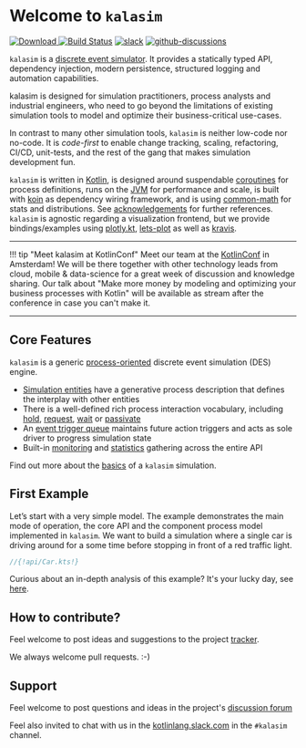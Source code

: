 # Welcome to `kalasim`

[ ![Download](https://img.shields.io/github/v/release/holgerbrandl/kalasim) ](https://github.com/holgerbrandl/kalasim/releases)  [![Build Status](https://github.com/holgerbrandl/kalasim/workflows/build/badge.svg)](https://github.com/holgerbrandl/kalasim/actions?query=workflow%3Abuild)  [![slack](https://img.shields.io/badge/kotlinlang%20slack-kalasim-yellowgreen)](https://kotlinlang.slack.com/messages/kalasim/)
[![github-discussions](https://img.shields.io/badge/discuss-kalasim-orange)](https://github.com/holgerbrandl/kalasim/discussions)

`kalasim` is a [discrete event simulator](theory.md#what-is-discrete-event-simulation). It provides a statically typed API, dependency injection, modern persistence, structured logging and automation capabilities.

kalasim is designed for simulation practitioners, process analysts and industrial engineers, who need to go beyond the limitations of existing simulation tools to model and optimize their business-critical use-cases.

In contrast to many other simulation tools, `kalasim` is neither low-code nor no-code. It is _code-first_ to enable change tracking, scaling, refactoring, CI/CD, unit-tests, and the rest of the gang that makes simulation development fun.

`kalasim` is written in [Kotlin](https://kotlinlang.org/), is designed around suspendable [coroutines](https://kotlinlang.org/docs/reference/coroutines-overview.html) for process definitions, runs on the [JVM](https://github.com/openjdk/jdk) for performance and scale, is built with [koin](https://github.com/InsertKoinIO/koin) as dependency wiring framework, and is using [common-math](https://commons.apache.org/proper/commons-math/) for stats and distributions. See [acknowledgements](about.md#acknowledgements) for further references. `kalasim` is agnostic regarding a visualization frontend, but we provide bindings/examples using [plotly.kt](https://github.com/mipt-npm/plotly.kt), [lets-plot](https://github.com/JetBrains/lets-plot-kotlin) as well as [kravis](https://github.com/holgerbrandl/kravis).


---

!!! tip "Meet kalasim at KotlinConf" 
    Meet our team at the [KotlinConf](https://kotlinconf.com/speakers/384596a7-b0ab-4484-8f1b-98d0dcae22b0) in Amsterdam! We will be there together with other technology leads from cloud, mobile & data-science for a great week of discussion and knowledge sharing. Our talk  about "Make more money by modeling and optimizing your business processes with Kotlin" will be available as stream after the conference in case you can't make it.  

---



## Core Features

`kalasim` is a generic [process-oriented](theory.md) discrete event simulation (DES) engine.

* [Simulation entities](component.md) have a generative process description that defines the interplay with other entities
* There is a well-defined rich process interaction vocabulary, including [hold](component.md#hold), [request](component.md#request), [wait](component.md#wait) or [passivate](component.md#passivate)
* An [event trigger queue](basics.md#event-queue) maintains future action triggers and acts as sole driver to progress simulation state
* Built-in [monitoring](monitors.md) and [statistics](analysis.md) gathering across the entire API

Find out more about the [basics](basics.md) of a `kalasim` simulation.

## First Example

Let’s start with a very simple model. The example demonstrates the main mode of operation, the core API and the component process model implemented in `kalasim`. We want to build a simulation where a single car is driving around for a some time before stopping in front of a red traffic light.

```kotlin
//{!api/Car.kts!}
```

Curious about an in-depth analysis of this example? It's your lucky day, see [here](examples/car.md).

##  How to contribute?

Feel welcome to post ideas and suggestions to the project [tracker](https://github.com/holgerbrandl/kalasim/issues).

We always welcome pull requests. :-)


## Support

Feel welcome to post questions and ideas in the project's [discussion forum](https://github.com/holgerbrandl/kalasim/discussions)

Feel also invited to chat with us in the [kotlinlang.slack.com](http://kotlinlang.slack.com) in the `#kalasim` channel.

